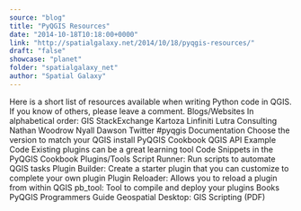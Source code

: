 ```yaml
---
source: "blog"
title: "PyQGIS Resources"
date: "2014-10-18T10:18:00+0000"
link: "http://spatialgalaxy.net/2014/10/18/pyqgis-resources/"
draft: "false"
showcase: "planet"
folder: "spatialgalaxy_net"
author: "Spatial Galaxy"
---
```


Here is a short list of resources available when writing Python code in QGIS. If you know of others, please leave a comment.
Blogs/Websites In alphabetical order:
 GIS StackExchange Kartoza Linfiniti Lutra Consulting Nathan Woodrow Nyall Dawson Twitter #pyqgis  Documentation  Choose the version to match your QGIS install  PyQGIS Cookbook QGIS API    Example Code  Existing plugins can be a great learning tool Code Snippets in the PyQGIS Cookbook  Plugins/Tools  Script Runner: Run scripts to automate QGIS tasks Plugin Builder: Create a starter plugin that you can customize to complete your own plugin Plugin Reloader: Allows you to reload a plugin from within QGIS pb_tool: Tool to compile and deploy your plugins  Books  PyQGIS Programmers Guide Geospatial Desktop: GIS Scripting (PDF)
